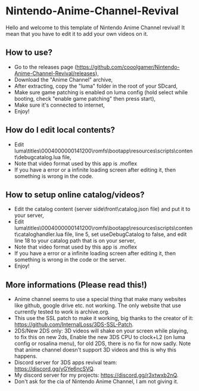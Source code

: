# Nintendo-Anime-Channel-Revival
Hello and welcome to this template of Nintendo Anime Channel revival! It mean that you have to edit it to add your own videos on it.

## How to use?
* Go to the releases page (https://github.com/cooolgamer/Nintendo-Anime-Channel-Revival/releases),
* Download the "Anime Channel" archive,
* After extracting, copy the "luma" folder in the root of your SDcard,
* Make sure game patching is enabled on luma config (hold select while booting, check "enable game patching" then press start),
* Make sure it's connected to internet,
* Enjoy!

## How do I edit local contents?
* Edit luma\titles\0004000000141200\romfs\bootapp\resources\scripts\content\debugcatalog.lua file,
* Note that video format used by this app is .moflex
* If you have a error or a infinite loading screen after editing it, then something is wrong in the code.

## How to setup online catalog/videos?
* Edit the catalog content (server side\front\catalog.json file) and put it to your server,
* Edit luma\titles\0004000000141200\romfs\bootapp\resources\scripts\content\cataloghandler.lua file, line 5, set useDebugCatalog to false, and edit line 18 to your catalog path that is on your server,
* Note that video format used by this app is .moflex
* If you have a error or a infinite loading screen after editing it, then something is wrong in the code or the server.
* Enjoy!

## More informations (Please read this!)
* Anime channel seems to use a special thing that make many websites like github, google drive etc. not working. The only website that use currently tested to work is archive.org.
* This use the SSL patch to make it working, big thanks to the creator of it: https://github.com/InternalLoss/3DS-SSL-Patch.
* 2DS/New 2DS only: 3D videos will shake on your screen while playing, to fix this on new 2ds, Enable the new 3DS CPU to clock+L2 (on luma config or rosalina menu), for old 2DS, there is no fix for now sadly. Note that anime channel doesn't support 3D videos and this is why this happens.
* Discord server for 3DS apps revival team: https://discord.gg/yGYe6ncSVQ.
* My discord server for my projects: https://discord.gg/r3xtwxb2nQ.
* Don't ask for the cia of Nintendo Anime Channel, I am not giving it.

